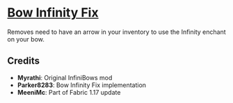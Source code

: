 # [Bow Infinity Fix](https://www.curseforge.com/minecraft/mc-mods/bow-infinity-fix)

Removes need to have an arrow in your inventory to use the Infinity enchant on your bow.

## Credits
* **Myrathi**: Original InfiniBows mod
* **Parker8283**: Bow Infinity Fix implementation
* **MeeniMc**: Part of Fabric 1.17 update
